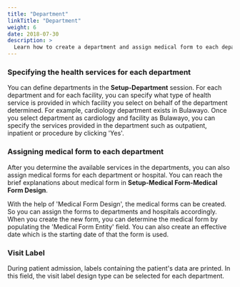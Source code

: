 ```yaml
---
title: "Department"
linkTitle: "Department"
weight: 6
date: 2018-07-30
description: >
  Learn how to create a department and assign medical form to each department
---
```



### Specifying the health services for each department



You can define departments in the **Setup-Department** session. For each department and for each facility, you can specify what type of health service is provided in which facility you select on behalf of the department determined. For example, cardiology department exists in Bulawayo. Once you select department as cardiology and facility as Bulawayo, you can specify the services provided in the department such as outpatient, inpatient or procedure by clicking 'Yes'.

### Assigning medical form to each department


After you determine the available services in the departments, you can also assign medical forms for each department or hospital. You can reach the brief explanations about medical form in **Setup-Medical Form-Medical Form Design**.

With the help of 'Medical Form Design', the medical forms can be created. So you can assign the forms to departments and hospitals accordingly. When you create the new form, you can determine the medical form by populating the 'Medical Form Entity' field. You can also create an effective date which is the starting date of that the form is used.

### Visit Label

During patient admission, labels containing the patient's data are printed. In this field, the visit label design type can be selected for each department.


